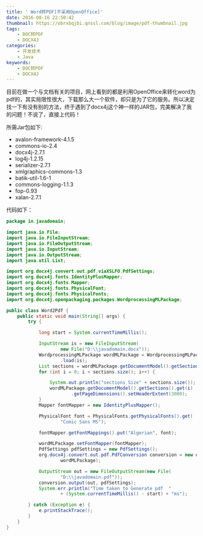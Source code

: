 ```yaml
---
title: ' Word转PDF[不采用OpenOffice]'
date: 2016-08-16 22:50:42
thumbnail: https://obrxbqjbi.qnssl.com/blog/image/pdf-thumbnail.jpg
tags:
	- DOC转PDF
	- DOCX4J
categories:
	- 开发技术
	- Java
keywords:
	- DOC转PDF
	- DOCX4J
---
```


目前在做一个与文档有关的项目，网上看到的都是利用OpenOffice来转化word为pdf的，其实局限性很大，下载那么大一个软件，却只是为了它的服务。所以决定找一下有没有别的方法，终于遇到了docx4j这个神一样的JAR包，完美解决了我的问题！不说了，直接上代码！

所需Jar包如下:

- avalon-framework-4.1.5
- commons-io-2.4 
- docx4j-2.7.1 
- log4j-1.2.15 
- serializer-2.7.1 
- xmlgraphics-commons-1.3 
- batik-util-1.6-1 
- commons-logging-1.1.3 
- fop-0.93 
- xalan-2.7.1

代码如下：

``` java
package in.javadomain;

import java.io.File;
import java.io.FileInputStream;
import java.io.FileOutputStream;
import java.io.InputStream;
import java.io.OutputStream;
import java.util.List;

import org.docx4j.convert.out.pdf.viaXSLFO.PdfSettings;
import org.docx4j.fonts.IdentityPlusMapper;
import org.docx4j.fonts.Mapper;
import org.docx4j.fonts.PhysicalFont;
import org.docx4j.fonts.PhysicalFonts;
import org.docx4j.openpackaging.packages.WordprocessingMLPackage;

public class Word2Pdf {
    public static void main(String[] args) {
        try {

            long start = System.currentTimeMillis();

            InputStream is = new FileInputStream(
                    new File("D:\\javadomain.docx"));
            WordprocessingMLPackage wordMLPackage = WordprocessingMLPackage
                    .load(is);
            List sections = wordMLPackage.getDocumentModel().getSections();
            for (int i = 0; i < sections.size(); i++) {

                System.out.println("sections Size" + sections.size());
                wordMLPackage.getDocumentModel().getSections().get(i)
                        .getPageDimensions().setHeaderExtent(3000);
            }
            Mapper fontMapper = new IdentityPlusMapper();

            PhysicalFont font = PhysicalFonts.getPhysicalFonts().get(
                    "Comic Sans MS");

            fontMapper.getFontMappings().put("Algerian", font);

            wordMLPackage.setFontMapper(fontMapper);
            PdfSettings pdfSettings = new PdfSettings();
            org.docx4j.convert.out.pdf.PdfConversion conversion = new org.docx4j.convert.out.pdf.viaXSLFO.Conversion(
                    wordMLPackage);

            OutputStream out = new FileOutputStream(new File(
                    "D:\\javadomain.pdf"));
            conversion.output(out, pdfSettings);
            System.err.println("Time taken to Generate pdf  "
                    + (System.currentTimeMillis() - start) + "ms");

        } catch (Exception e) {
            e.printStackTrace();
        }
    }
}
```
